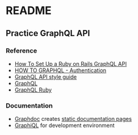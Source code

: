 # README

## Practice GraphQL API

### Reference

- [How To Set Up a Ruby on Rails GraphQL API](https://www.digitalocean.com/community/tutorials/how-to-set-up-a-ruby-on-rails-graphql-api)
- [HOW TO GRAPHQL - Authentication](https://sayasuhendra.github.io/graphql-ruby/4-authentication/)
- [GraphQL API style guide](https://docs.gitlab.com/ee/development/api_graphql_styleguide.html)
- [GraphQL](https://graphql.org)
- [GraphQL Ruby](https://graphql-ruby.org)

### Documentation

- [Graphdoc](https://github.com/2fd/graphdoc) creates [static documentation pages](https://cindyliu923.com/test-graphql-api)
- [GraphiQL](https://github.com/graphql/graphiql) for development environment
